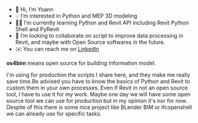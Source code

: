 - 👋 Hi, I’m Yoann
- 💡 I’m interested in Python and MEP 3D modeling
- 👨‍🎓 I’m currently learning Python and Revit API including Revit Python Shell and PyRevit
- 🤝 I’m looking to collaborate on script to improve data processing in Revit, and maybe with Open Source softwares in  the future.
- ✉️ You can reach me on [Linkedln](https://www.linkedin.com/in/yoann-obry-1889b611b/)

**os4bim** means open source for building information model.

I'm using for production the scripts I share here, and they make me really save time.Be advised you have to know the basics of Python
and Revit to custom them in your own processes.
Even if Revit in not an open source tool, I have to use it for my work.
Maybe one day we will have some open source tool we can use for production but in my opinion it's nor for now.
Despite of this there is some nice project like BLender BIM or ifcopenshell we can already use for specific tasks.
